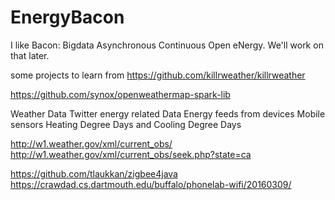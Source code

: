 # EnergyBacon
I like Bacon: Bigdata Asynchronous Continuous Open eNergy.   We'll work on that later.

some projects to learn from
https://github.com/killrweather/killrweather

https://github.com/synox/openweathermap-spark-lib


Weather Data
Twitter energy related Data
Energy feeds from devices
Mobile sensors
Heating Degree Days and Cooling Degree Days

http://w1.weather.gov/xml/current_obs/
http://w1.weather.gov/xml/current_obs/seek.php?state=ca

https://github.com/tlaukkan/zigbee4java
https://crawdad.cs.dartmouth.edu/buffalo/phonelab-wifi/20160309/
